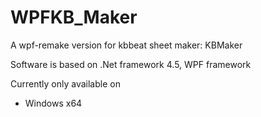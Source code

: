 # WPFKB_Maker
A wpf-remake version for kbbeat sheet maker:  KBMaker

Software is based on .Net framework 4.5, WPF framework

Currently only available on
- Windows x64
